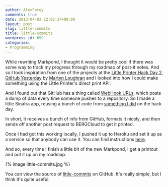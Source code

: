 ```yaml
---
author: AlexForey
comments: true
date: 2013-04-03 22:02:37+00:00
layout: post
slug: little-commits
title: little-commits
wordpress_id: 699
categories:
- Programming
---
```


While rewriting Markpond, I thought it would be pretty cool if there was some way to track my progress through my roadmap of post-it notes. And so I took inspiration from one of the projects at the [Little Printer Hack Day 2](http://bergcloud.com/2013/03/05/berg-cloud-hack-day-number-two/), [GitHub Yesterday](http://www.flickr.com/photos/alicebartlett/8528501770/in/pool-littleprinter) by [Martyn Loughran](https://github.com/mloughran) and I looked into how I could make something using the Little Printer's direct print API.

And I found out that GitHub has a thing called [WebHook URLs](https://help.github.com/articles/post-receive-hooks), which posts a dump of data every time someone pushes to a repository. So I made a little Sinatra app, reusing a bunch of code from [something I did](https://github.com/alfo/littledropper) on the hack day.

In short, it receives a bunch of info from GitHub, formats it nicely, and then sends off another post request to BERGCloud to get it printed.

Once I had got this working locally, I pushed it up to Heroku and set it up as a service so that anybody can use it. You can find instructions [here](http://little-commits.herokuapp.com).

And so, every time I finish a little bit of the new Markpond, I get a printout and put it up on my roadmap.

{% image little-commits.jpg %}

You can view the source of [little-commits](https://github.com/alfo/little-commits) on GitHub. It's really simple, but I think it's quite useful.
